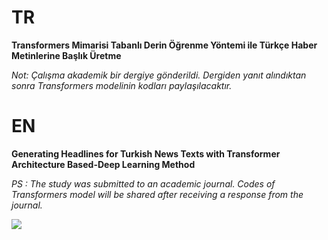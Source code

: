 # TR

**Transformers Mimarisi Tabanlı Derin Öğrenme Yöntemi ile Türkçe Haber Metinlerine Başlık Üretme**

*Not: Çalışma akademik bir dergiye gönderildi. Dergiden yanıt alındıktan sonra Transformers modelinin kodları paylaşılacaktır.*

#

# EN
 **Generating Headlines for Turkish News Texts with Transformer Architecture Based-Deep Learning Method**

*PS : The study was submitted to an academic journal. Codes of Transformers model will be shared after receiving a response from the journal.*

![](https://i.pinimg.com/originals/dd/28/69/dd2869870c8d3f73462efaf0569fe441.jpg)
